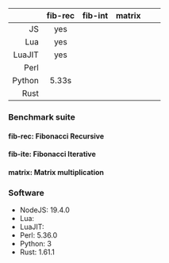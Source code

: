 |  | fib-rec | fib-int | matrix |  |  |
|------:|:------:|:------:|:------:|:------:|:------:| 
| JS | yes |  |  | |
| Lua | yes |  |  | |
| LuaJIT | yes |  | | |
| Perl |  |  |  |  |  |
| Python | 5.33s |  |  |  |  |
| Rust |  |  |  |  |  |

### Benchmark suite
#### fib-rec: Fibonacci Recursive
#### fib-ite: Fibonacci Iterative
#### matrix: Matrix multiplication

### Software
- NodeJS: 19.4.0
- Lua:
- LuaJIT:
- Perl: 5.36.0
- Python: 3
- Rust: 1.61.1

